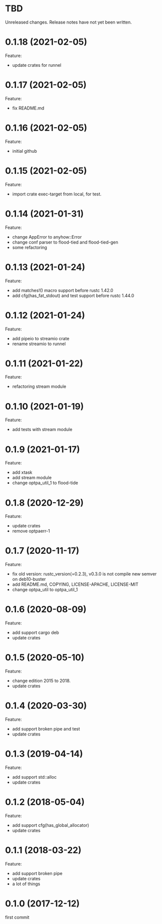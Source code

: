 TBD
===
Unreleased changes. Release notes have not yet been written.

0.1.18 (2021-02-05)
=====
Feature:

* update crates for runnel

0.1.17 (2021-02-05)
=====
Feature:

* fix README.md

0.1.16 (2021-02-05)
=====
Feature:

* initial github

0.1.15 (2021-02-05)
=====
Feature:

* import crate exec-target from local, for test.

0.1.14 (2021-01-31)
=====
Feature:

* change AppError to anyhow::Error
* change conf parser to flood-tied and flood-tied-gen
* some refactoring

0.1.13 (2021-01-24)
=====
Feature:

* add matches!() macro support before rustc 1.42.0
* add cfg(has_fat_stdout) and test support before rustc 1.44.0

0.1.12 (2021-01-24)
=====
Feature:

* add pipeio to streamio crate
* rename streamio to runnel

0.1.11 (2021-01-22)
=====
Feature:

* refactoring stream module

0.1.10 (2021-01-19)
=====
Feature:

* add tests with stream module

0.1.9 (2021-01-17)
=====
Feature:

* add xtask
* add stream module
* change optpa_util_1 to flood-tide

0.1.8 (2020-12-29)
=====
Feature:

* update crates
* remove optpaerr-1

0.1.7 (2020-11-17)
=====
Feature:

* fix old version: rustc_version(=0.2.3), v0.3.0 is not compile new semver on deb10-buster
* add README.md, COPYING, LICENSE-APACHE, LICENSE-MIT
* change optpa_util to optpa_util_1

0.1.6 (2020-08-09)
=====
Feature:

* add support cargo deb
* update crates

0.1.5 (2020-05-10)
=====
Feature:

* change edition 2015 to 2018.
* update crates

0.1.4 (2020-03-30)
=====
Feature:

* add support broken pipe and test
* update crates

0.1.3 (2019-04-14)
=====
Feature:

* add support std::alloc
* update crates

0.1.2 (2018-05-04)
=====
Feature:

* add support cfg(has_global_allocator)
* update crates

0.1.1 (2018-03-22)
=====
Feature:

* add support broken pipe
* update crates
* a lot of things

0.1.0 (2017-12-12)
=====
first commit
